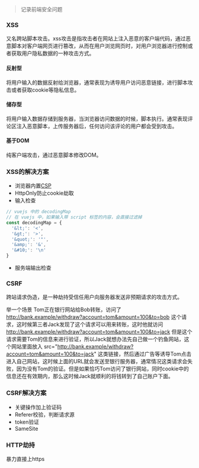 >记录前端安全问题

### XSS

又名跨站脚本攻击。xss攻击是指攻击者在网站上注入恶意的客户端代码，通过恶意脚本对客户端网页进行篡改，从而在用户浏览网页时，对用户浏览器进行控制或者获取用户隐私数据的一种攻击方式。

#### 反射型
将用户输入的数据反射给浏览器，通常表现为诱导用户访问恶意链接，进行脚本攻击或者获取cookie等隐私信息。

#### 储存型
将用户输入数据存储到服务器，当浏览器访问数据的时候，脚本执行。通常表现评论区注入恶意脚本，上传服务器后，任何访问该评论的用户都会受到攻击。

#### 基于DOM
纯客户端攻击，通过恶意脚本修改DOM。

### XSS的解决方案
- 浏览器内置[CSP](https://imququ.com/post/content-security-policy-reference.html)
- HttpOnly防止cookie劫取
- 输入检查
```js
// vuejs 中的 decodingMap
// 在 vuejs 中，如果输入带 script 标签的内容，会直接过滤掉
const decodingMap = {
  '&lt;': '<',
  '&gt;': '>',
  '&quot;': '"',
  '&amp;': '&',
  '&#10;': '\n'
}
```
- 服务端输出检查


### CSRF
跨站请求伪造，是一种劫持受信任用户向服务器发送非预期请求的攻击方式。

举一个场景
Tom正在银行网站给Bob转账，访问了 http://bank.example/withdraw?account=tom&amount=100&to=bob 这个请求，这时候第三者Jack发现了这个请求可以用来转账，这时他就访问 http://bank.example/withdraw?account=tom&amount=100&to=jack 但是这个请求需要Tom的信息来进行验证，所以Jack就想办法先自己做一个钓鱼网站，这个网站里面放入 src="http://bank.example/withdraw?account=tom&amount=100&to=jack" 这类链接，然后通过广告等诱导Tom点击进入自己网站，这时候上面的URL就会发送至银行服务器，通常情况这类请求会失败，因为没有Tom的验证。但是如果恰巧Tom访问了银行网站，同时cookie中的信息还在有效期内，那么这时候Jack就顺利的将钱转到了自己账户下面。

### CSRF解决方案
- 关键操作加上验证码
- Referer校验，判断请求源
- token验证
- SameSite


### HTTP劫持
暴力直接上https


